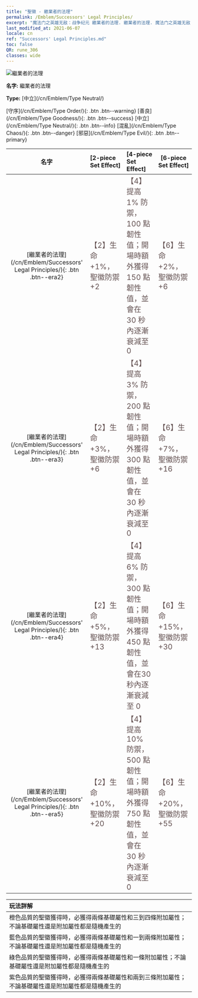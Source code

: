 ```yaml
---
title: "聖徽 - 繼業者的法理"
permalink: /Emblem/Successors' Legal Principles/
excerpt: "魔法门之英雄无敌：战争纪元 繼業者的法理. 繼業者的法理. 魔法门之英雄无敌：战争纪元 聖徽 繼業者的法理. 魔法门之英雄无敌：战争纪元 中立 繼業者的法理"
last_modified_at: 2021-06-07
locale: cn
ref: "Successors' Legal Principles.md"
toc: false
QR: rune_306
classes: wide
---
```


  ![繼業者的法理](/images/r/rune_icon_306.png)

 **名字:** 繼業者的法理

 **Type:** [中立](/cn/Emblem/Type Neutral/)

  [守序](/cn/Emblem/Type Order/){: .btn .btn--warning}   [善良](/cn/Emblem/Type Goodness/){: .btn .btn--success}   [中立](/cn/Emblem/Type Neutral/){: .btn .btn--info}   [混亂](/cn/Emblem/Type Chaos/){: .btn .btn--danger}   [邪惡](/cn/Emblem/Type Evil/){: .btn .btn--primary} 

  |  名字    | [2-piece Set Effect] | [4-piece Set Effect] | [6-piece Set Effect]  | 
  |:-----------------------:|:-------------------|:-----------------|----------------| 
  | [繼業者的法理](/cn/Emblem/Successors' Legal Principles/){: .btn .btn--era2} | <span style="color: #645252;font-size:20px">【2】生命 +1%，聖徽防禦 +2</span> | <span style="color: #645252;font-size:20px">【4】提高 1% 防禦，100 點韌性值；開場時額外獲得 150 點韌性值，並會在 30 秒內逐漸衰減至 0</span> | <span style="color: #645252;font-size:20px">【6】生命 +2%，聖徽防禦 +6</span> | 
  | [繼業者的法理](/cn/Emblem/Successors' Legal Principles/){: .btn .btn--era3} | <span style="color: #645252;font-size:20px">【2】生命 +3%，聖徽防禦 +6</span> | <span style="color: #645252;font-size:20px">【4】提高 3% 防禦，200 點韌性值；開場時額外獲得 300 點韌性值，並會在 30 秒內逐漸衰減至 0</span> | <span style="color: #645252;font-size:20px">【6】生命 +7%，聖徽防禦 +16</span> | 
  | [繼業者的法理](/cn/Emblem/Successors' Legal Principles/){: .btn .btn--era4} | <span style="color: #645252;font-size:20px">【2】生命 +5%，聖徽防禦 +13</span> | <span style="color: #645252;font-size:20px">【4】提高 6% 防禦，300 點韌性值；開場時額外獲得 450 點韌性值，並會在30秒內逐漸衰減至 0</span> | <span style="color: #645252;font-size:20px">【6】生命 +15%，聖徽防禦 +30</span> | 
  | [繼業者的法理](/cn/Emblem/Successors' Legal Principles/){: .btn .btn--era5} | <span style="color: #645252;font-size:20px">【2】生命 +10%，聖徽防禦 +20</span> | <span style="color: #645252;font-size:20px">【4】提高 10% 防禦，500 點韌性值；開場時額外獲得 750 點韌性值，並會在 30 秒內逐漸衰減至 0</span> | <span style="color: #645252;font-size:20px">【6】生命 +20%，聖徽防禦 +55</span> | 

  |         玩法詳解            | 
  |:-------------------------------|
  | 橙色品質的聖徽獲得時，必獲得兩條基礎屬性和三到四條附加屬性；不論基礎屬性還是附加屬性都是隨機產生的 |
  | 藍色品質的聖徽獲得時，必獲得兩條基礎屬性和一到兩條附加屬性；不論基礎屬性還是附加屬性都是隨機產生的 |
  | 綠色品質的聖徽獲得時，必獲得兩條基礎屬性和一條附加屬性；不論基礎屬性還是附加屬性都是隨機產生的 |
  | 紫色品質的聖徽獲得時，必獲得兩條基礎屬性和兩到三條附加屬性；不論基礎屬性還是附加屬性都是隨機產生的 |
